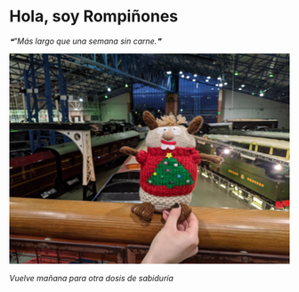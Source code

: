 # Hola, soy Rompiñones

<!--STARTS_HERE_QUOTE_README-->
<i>❝"Más largo que una semana sin carne.❞</i>
<!--ENDS_HERE_QUOTE_README-->

<!--START_SECTION:update_image-->
![alt text](https://raw.githubusercontent.com/focaalvarez/rompinones/main/.github/images/IMG_20220102_163737.jpg?raw=true)
<!--END_SECTION:update_image-->

*Vuelve mañana para otra dosis de sabiduría*
